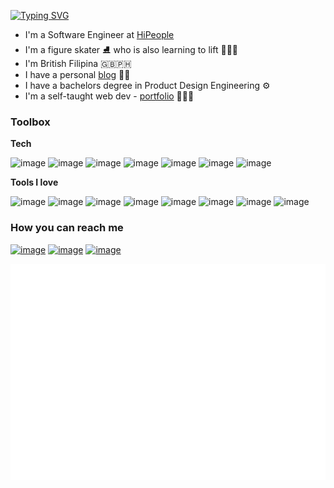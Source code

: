 [![Typing SVG](https://readme-typing-svg.herokuapp.com?color=%23FF44D2&lines=Hey%2C+I'm+Nicole!++%F0%9F%91%8B)](https://git.io/typing-svg)
* I'm a Software Engineer at [HiPeople](https://www.hipeople.io/)
* I'm a figure skater ⛸️ who is also learning to lift 🏋🏻‍♀️
* I'm British Filipina 🇬🇧🇵🇭
* I have a personal [blog](https://www.nicoleis.xyz/blog) ✍🏽
* I have a bachelors degree in Product Design Engineering ⚙️
* I'm a self-taught web dev - [portfolio](https://nicoleis.xyz/) 👩🏻‍💻 

### Toolbox
**Tech**

![image](https://img.shields.io/badge/HTML5-E34F26?style=for-the-badge&logo=html5&logoColor=white)
![image](https://img.shields.io/badge/CSS3-1572B6?style=for-the-badge&logo=css3&logoColor=white)
![image](https://img.shields.io/badge/JavaScript-323330?style=for-the-badge&logo=javascript&logoColor=F7DF1E)
![image](https://img.shields.io/badge/TypeScript-007ACC?style=for-the-badge&logo=typescript&logoColor=white)
![image](https://img.shields.io/badge/Sass-CC6699?style=for-the-badge&logo=sass&logoColor=white)
![image](https://img.shields.io/badge/React-20232A?style=for-the-badge&logo=react&logoColor=61DAFB)
![image](https://img.shields.io/badge/Git-F05032?style=for-the-badge&logo=git&logoColor=white)

**Tools I love**

![image](https://img.shields.io/badge/Hyper-000000?style=for-the-badge&logo=hyper&logoColor=white)
![image](https://img.shields.io/badge/Visual_Studio_Code-0078D4?style=for-the-badge&logo=visual%20studio%20code&logoColor=white)
![image](https://img.shields.io/badge/Notion-000000?style=for-the-badge&logo=notion&logoColor=white)
![image](https://img.shields.io/badge/Todoist-E44332?style=for-the-badge&logo=todoist&logoColor=white)
![image](https://img.shields.io/badge/Figma-F24E1E?style=for-the-badge&logo=figma&logoColor=white)
![image](https://img.shields.io/badge/InVision-FF3366?style=for-the-badge&logo=InVision&logoColor=white)
![image](https://img.shields.io/badge/Canva-%2300C4CC.svg?&style=for-the-badge&logo=Canva&logoColor=white)
![image](https://img.shields.io/badge/Ghost-000?style=for-the-badge&logo=ghost&logoColor=yellow)

### How you can reach me
[![image](https://img.shields.io/badge/polywork-543DE0?style=for-the-badge&logo=polywork&logoColor=white)](https://www.polywork.com/nicoleanalisecox)
[![image](https://img.shields.io/badge/Twitter-1DA1F2?style=for-the-badge&logo=twitter&logoColor=white)](https://twitter.com/theskatingcoder)
[![image](https://img.shields.io/badge/LinkedIn-0077B5?style=for-the-badge&logo=linkedin&logoColor=white)](https://linkedin.com/in/nicoleanalisecox)

![Metrics](/metrics.plugin.isocalendar.fullyear.svg)
<!--
**nicoleanalisecox/nicoleanalisecox** is a ✨ _special_ ✨ repository because its `README.md` (this file) appears on your GitHub profile.

Here are some ideas to get you started:

- 🔭 I’m currently working on ...
- 🌱 I’m currently learning ...
- 👯 I’m looking to collaborate on ...
- 🤔 I’m looking for help with ...
- 💬 Ask me about ...
- 📫 How to reach me: ...
- 😄 Pronouns: ...
- ⚡ Fun fact: ...
-->

